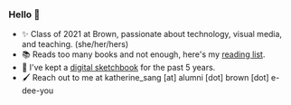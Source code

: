### Hello 👋

- ✨ Class of 2021 at Brown, passionate about technology, visual media, and teaching. (she/her/hers)
- 📚 Reads too many books and not enough, here's my [reading list](https://airtable.com/shrSrZz8k3wgypeVZ).
- 🎈 I've kept a [digital sketchbook](https://www.instagram.com/blobgal/) for the past 5 years.
- 🖌 Reach out to me at katherine_sang [at] alumni [dot] brown [dot] e-dee-you


<!--
**artset/artset** is a ✨ _special_ ✨ repository because its `README.md` (this file) appears on your GitHub profile.

Here are some ideas to get you started:

- 🔭 I’m currently working on ...
- 🌱 I’m currently learning ...
- 👯 I’m looking to collaborate on ...
- 🤔 I’m looking for help with ...
- 💬 Ask me about ...
- 📫 How to reach me: ...
- 😄 Pronouns: ...
- ⚡ Fun fact: ...
-->
